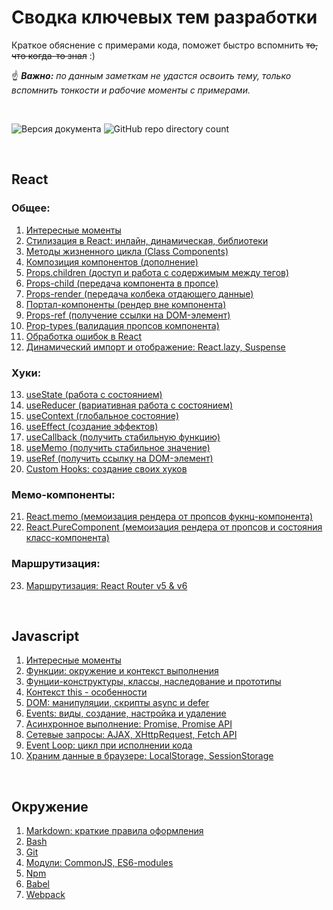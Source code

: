 # Сводка ключевых тем разработки
Краткое обяснение с примерами кода, поможет быстро вспомнить ~~то, что когда-то знал~~ :)  

☝ *__Важно:__ по данным заметкам не удастся освоить тему, только вспомнить тонкости и рабочие моменты с примерами.*

<br>

![Версия документа](https://img.shields.io/badge/%D0%92%D0%B5%D1%80%D1%81%D0%B8%D1%8F-0.72-brightgreen)
![GitHub repo directory count](https://img.shields.io/github/directory-file-count/BR-NZ/synopsis?label=%D0%A0%D0%B0%D0%B7%D0%B4%D0%B5%D0%BB%D0%BE%D0%B2&type=dir)

<br>

## React
### Общее: 
1. [Интересные моменты](/React/React%3A%20интересные%20моменты%2C%20установка.md)
2. [Стилизация в React: инлайн, динамическая, библиотеки](/React/Стилизация%20в%20React:%20инлайн,%20динамическая,%20библиотеки.md)
3. [Методы жизненного цикла (Class Components)](/React/Методы%20жизненного%20цикла%20(Class%20Components).md)
4. [Композиция компонентов (дополнение)](/React/Композиция%20компонентов%20(дополнение).md)
5. [Props.children (доступ и работа с содержимым между тегов)](/React/Props.children%20(доступ%20и%20работа%20с%20содержимому%20между%20тегов).md)
6. [Props-child (передача компонента в пропсе)](/React/Props-child%20(передача%20компонента%20в%20пропсе).md)
7. [Props-render (передача колбека отдающего данные)](/React/Props-render%20(передача%20колбека%20отдающего%20данные).md)
8. [Портал-компоненты (рендер вне компонента)](/React/Портал-компоненты%20(рендер%20вне%20компонента).md)
9. [Props-ref (получение ссылки на DOM-элемент)](/React/Props-ref%20(получение%20ссылки%20на%20DOM-элемент).md)
10. [Prop-types (валидация пропсов компонента)](/React/Prop-types%20(валидация%20пропсов%20компонента).md)
11. [Обработка ошибок в React](/React/Обработка%20ошибок%20в%20React.md)
12. [Динамический импорт и отображение: React.lazy, Suspense](/React/Динамический%20импорт%20и%20отображение:%20React.lazy,%20Suspense.md)
### Хуки:
13. [useState (работа с состоянием)](/React/Hooks/useState%20(работа%20с%20состоянием).md)
14. [useReducer (вариативная работа с состоянием)](/React/Hooks/useReducer%20(вариативная%20работа%20с%20состоянием).md)
15. [useContext (глобальное состояние)](/React/Hooks/useContext%20(глобальное%20состояние).md)
16. [useEffect (создание эффектов)](/React/Hooks/useEffect%20(создание%20эффектов).md)
17. [useCallback (получить стабильную функцию)](/React/Hooks/useCallback%20(получить%20стабильную%20функцию).md)
18. [useMemo (получить стабильное значение)](/React/Hooks/useMemo%20(получить%20стабильное%20значение).md)
19. [useRef (получить ссылку на DOM-элемент)](/React/Hooks/useRef%20(получить%20ссылку%20на%20DOM-элемент).md)
20. [Custom Hooks: создание своих хуков](/React/Hooks/Сustom%20Hooks:%20создание%20своих%20хуков.md)
### Мемо-компоненты:
21. [React.memo (мемоизация рендера от пропсов фукнц-компонента)](/React/)
22. [React.PureComponent (мемоизация рендера от пропсов и состояния класс-компонента)](/React/)
### Маршрутизация:
23. [Маршрутизация: React Router v5 & v6](/React/Router/React%20Router%3A%20v5%2C%20v6.md)

<br>

## Javascript
1. [Интересные моменты](/JS/Общие%20моменты.md)
2. [Функции: окружение и контекст выполнения](/JS/Функции:%20окружение%20(lexical-env),%20контекст%20выполнения%20(exec-context).md)
3. [Фунции-конструктуры, классы, наследование и прототипы](/JS/Классы,%20функции-конструкторы,%20прототипы.md)
4. [Контекст this - особенности](/JS/Контекст%20this%20-%20особенности.md)
5. [DOM: манипуляции, скрипты async и defer](/JS/DOM:%20методы%20и%20манипуляции,%20defer-async.md)
6. [Events: виды, создание, настройка и удаление](/JS/Events:%20виды,%20создание,%20настройка%20и%20удаление%20событий.md)
7. [Асинхронное выполнение: Promise, Promise API](/JS/Асинхронное%20выполнение%3A%20Promise%2C%20Promise%20API.md)
8. [Сетевые запросы: AJAX, XHttpRequest, Fetch API](/JS/Сетевые%20запросы:%20AJAX,%20XHttpR,%20Fetch%20API.md)
9. [Event Loop: цикл при исполнении кода](/JS/Event%20Loop%3A%20цикл%20при%20исполнении%20кода.md)
10. [Храним данные в браузере: LocalStorage, SessionStorage](/JS/Храним%20данные%20в%20браузере%3A%20LocalStorage%2C%20SessionStorage.md)

<br>

## Окружение
1. [Markdown: краткие правила оформления](/Environment/Markdown:%20краткие%20правила%20оформления.md)
2. [Bash](/Environment/Bash.md)
3. [Git](/Environment/Git.md)
4. [Модули: CommonJS, ES6-modules](/Environment/Modules%20(ES6,%20CommonJS,%20Dynamic).md)
5. [Npm](/Environment/Npm.md)
6. [Babel](/Environment/Babel.md)
7. [Webpack](/Environment/Webpack.md)
